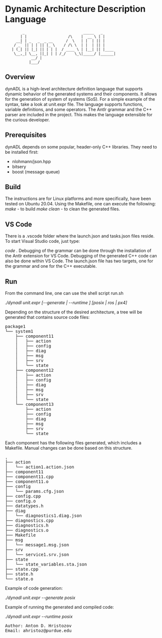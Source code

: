 # Dynamic Architecture Description Language

            _                           _____   _
           | |                   /\    |  __ \ | |
         __| | _   _  _ __      /  \   | |  | || |
        / _` || | | || |_ \    / /\ \  | |  | || |
       | (_| || |_| || | | |  / ____ \ | |__| || |____
        \__,_| \__, ||_| | | /_/    \_\|_____/ |______|
                __/ |
               |___/

## Overview
dynADL is a high-level architecture definition language that supports dynamic behavior of the generated systems and their components. It allows for the generation of system of systems (SoS).
For a simple example of the syntax, take a look at unit.expr file.
The language supports functions, variable definitions, and some operators.
The Antlr grammar and the C++ parser are included in the project. This makes the language extensible for the curious developer.

## Prerequisites
dynADL depends on some popular, header-only C++ libraries. They need to be installed first:

* nlohmann/json.hpp
* bitsery
* boost (message queue)

## Build
The instructions are for Linux platforms and more specifically, have been tested on Ubuntu 20.04.
Using the Makefile, one can execute the following: 
*make*       - to build
*make clean* - to clean the generated files.

## VS Code
There is a .vscode folder where the launch.json and tasks.json files reside.
To start Visual Studio code, just type:

*code .*
Debugging of the grammar can be done through the installation of the Antlr extension for VS Code.
Debugging of the generated C++ code can also be done within VS Code.
The launch.json file has two targets, one for the grammar and one for the C++ executable.

## Run
From the command line, one can use the shell script run.sh

*./dynadl unit.expr [--generate | --runtime ] [posix | ros | px4]*


Depending on the structure of the desired architecture, a tree will be generated that contains source code files:

<pre>
package1
└── system1
    ├── component11
    │   ├── action
    │   ├── config
    │   ├── diag
    │   ├── msg
    │   ├── srv
    │   └── state
    ├── component12
    │   ├── action
    │   ├── config
    │   ├── diag
    │   ├── msg
    │   ├── srv
    │   └── state
    └── component13
        ├── action
        ├── config
        ├── diag
        ├── msg
        ├── srv
        └── state
</pre>

Each component has the following files generated, which includes a Makefile.
Manual changes can be done based on this structure. 

<pre>
.
├── action
│   └── action1.action.json
├── component11
├── component11.cpp
├── component11.o
├── config
│   └── params.cfg.json
├── config.cpp
├── config.o
├── datatypes.h
├── diag
│   └── diagnostics1.diag.json
├── diagnostics.cpp
├── diagnostics.h
├── diagnostics.o
├── Makefile
├── msg
│   └── message1.msg.json
├── srv
│   └── service1.srv.json
├── state
│   └── state_variables.sta.json
├── state.cpp
├── state.h
└── state.o
</pre>

Example of code generation:

*./dynadl unit.expr --generate posix*

Example of running the generated and compiled code:

*./dynadl unit.expr --runtime posix*

<pre>
Author: Anton D. Hristozov 
Email: ahristoz@purdue.edu
</pre>


